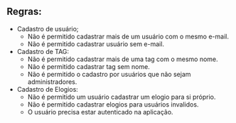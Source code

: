 ## Regras:
- Cadastro de usuário;
    - Não é permitido cadastrar mais de um usuário com o mesmo e-mail.
    - Não é permitido cadastrar usuário sem e-mail.
- Cadastro de TAG:
    - Não é permitido cadastrar mais de uma tag com o mesmo nome.
    - Não é permitido cadastrar tag sem nome.
    - Não é permitido o cadastro por usuários que não sejam administradores.
- Cadastro de Elogios:
    - Não é permitido um usuário cadastrar um elogio para si próprio.
    - Não é permitido cadastrar elogios para usuários invalidos.
    - O usuário precisa estar autenticado na aplicação.